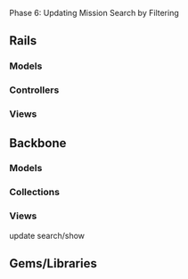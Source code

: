 Phase 6: Updating Mission Search by Filtering

## Rails
### Models

### Controllers

### Views

## Backbone
### Models

### Collections

### Views
update search/show

## Gems/Libraries
